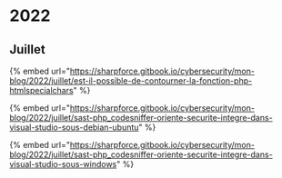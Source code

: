 # 2022

## Juillet

{% embed url="https://sharpforce.gitbook.io/cybersecurity/mon-blog/2022/juillet/est-il-possible-de-contourner-la-fonction-php-htmlspecialchars" %}

{% embed url="https://sharpforce.gitbook.io/cybersecurity/mon-blog/2022/juillet/sast-php_codesniffer-oriente-securite-integre-dans-visual-studio-sous-debian-ubuntu" %}

{% embed url="https://sharpforce.gitbook.io/cybersecurity/mon-blog/2022/juillet/sast-php_codesniffer-oriente-securite-integre-dans-visual-studio-sous-windows" %}
